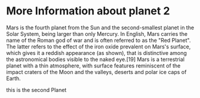 # More Information about planet 2

Mars is the fourth planet from the Sun and the second-smallest planet in the Solar System, being larger than only Mercury. In English, Mars carries the name of the Roman god of war and is often referred to as the "Red Planet". The latter refers to the effect of the iron oxide prevalent on Mars's surface, which gives it a reddish appearance (as shown), that is distinctive among the astronomical bodies visible to the naked eye.[19] Mars is a terrestrial planet with a thin atmosphere, with surface features reminiscent of the impact craters of the Moon and the valleys, deserts and polar ice caps of Earth.

this is the second Planet
